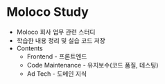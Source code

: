 # Moloco Study
* Moloco 회사 업무 관련 스터디
* 학습한 내용 정리 및 실습 코드 저장
* Contents
  * Frontend - 프론트엔드
  * Code Maintenance - 유지보수(코드 품질, 테스팅)
  * Ad Tech - 도메인 지식

